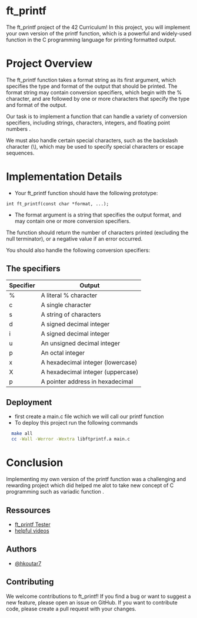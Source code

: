 
# ft_printf

The ft_printf project of the 42 Curriculum! In this project, you will implement your own version of the printf function, which is a powerful and widely-used function in the C programming language for printing formatted output.

# Project Overview
The ft_printf function takes a format string as its first argument, which specifies the type and format of the output that should be printed. The format string may contain conversion specifiers, which begin with the % character, and are followed by one or more characters that specify the type and format of the output.

Our task is to implement a function that can handle a variety of conversion specifiers, including strings, characters, integers, and floating point numbers .

We must also handle certain special characters, such as the backslash character (\\), which may be used to specify special characters or escape sequences.

# Implementation Details
- Your ft_printf function should have the following prototype:
```
int ft_printf(const char *format, ...);
````

- The format argument is a string that specifies the output format, and may contain one or more conversion specifiers.

The function should return the number of characters printed (excluding the null terminator), or a negative value if an error occurred.


You should also handle the following conversion specifiers:




## The specifiers

| Specifier            | Output                                                             |
| ----------------- | ------------------------------------------------------------------ |
| % | A literal % character|
| c | A single character|
| s | A string of characters|
| d | A signed decimal integer|
| i | A signed decimal integer|
| u | An unsigned decimal integer|
| p | An octal integer|
| x | A hexadecimal integer (lowercase)|
| X | A hexadecimal integer (uppercase)|
| p | A pointer address in hexadecimal|


## Deployment
- first create a main.c file wchich we will call our printf function
- To deploy this project run the following commands

```bash
  make all
  cc -Wall -Werror -Wextra libftprintf.a main.c
```

# Conclusion
Implementing my own version of the printf function was a challenging and rewarding project which did helped me alot to take new concept of C programming such as variadic function .
## Ressources

 - [ft_printf Tester](https://github.com/Tripouille/printfTester)
 - [helpful videos](https://www.youtube.com/watch?v=dG8PV6xqm4s&list=PLSXWqRZylkM_Ht7N5YgO-fbRIiL1_6M-k) 


## Authors

- [@hkoutar7](https://github.com/hkoutar7)


## Contributing

We welcome contributions to ft_printf! If you find a bug or want to suggest a new feature, please open an issue on GitHub. If you want to contribute code, please create a pull request with your changes.

